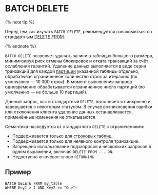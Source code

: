 # BATCH DELETE

{% note tip %}

Перед тем как изучать `BATCH DELETE`, рекомендуется ознакомиться со стандартным [DELETE FROM](delete.md).

{% endnote %}

`BATCH DELETE` позволяет удалять записи в таблицах большого размера, минимизируя риск отмены блокировок и отката транзакций за счёт ослабления гарантий. Удаление данных выполняется в виде серии транзакций для каждой [партиции](../../../concepts/datamodel/table.md#partitioning_row_table) указанной таблицы отдельно, обрабатывая ограниченное количество строк за итерацию (по умолчанию — 10 000 строк). В момент выполнения запроса одновременно обрабатывается ограниченное число партиций (по умолчанию — не больше 10 партиций).

Данный запрос, как и стандартный `DELETE`, выполняется синхронно и завершается с некоторым статусом. В случае возникновения ошибки или отключения клиента удаление данных останавливается, применённые изменения не откатываются.

Семантика наследуется от стандартного `DELETE` с ограничениями:

* Поддерживается только для [строковых таблиц](../../../concepts/glossary.md#row-oriented-table).
* Поддерживается только для неявного контроля транзакции.
* Запрещено использование подзапросов и нескольких запросов в одном выражении, включая `DELETE FROM ... ON`.
* Недоступно ключевое слово `RETURNING`.

## Пример

```yql
BATCH DELETE FROM my_table
WHERE Key1 > 1 AND Key2 >= "One";
```
